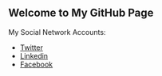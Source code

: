 ## Welcome to My GitHub Page

My Social Network Accounts:
- [Twitter](https://twitter.com/smoeinbbp)
- [Linkedin](https://linkedin.com/in/smoeinbbp)
- [Facebook](https://facebook.com/smoeinbbp)
